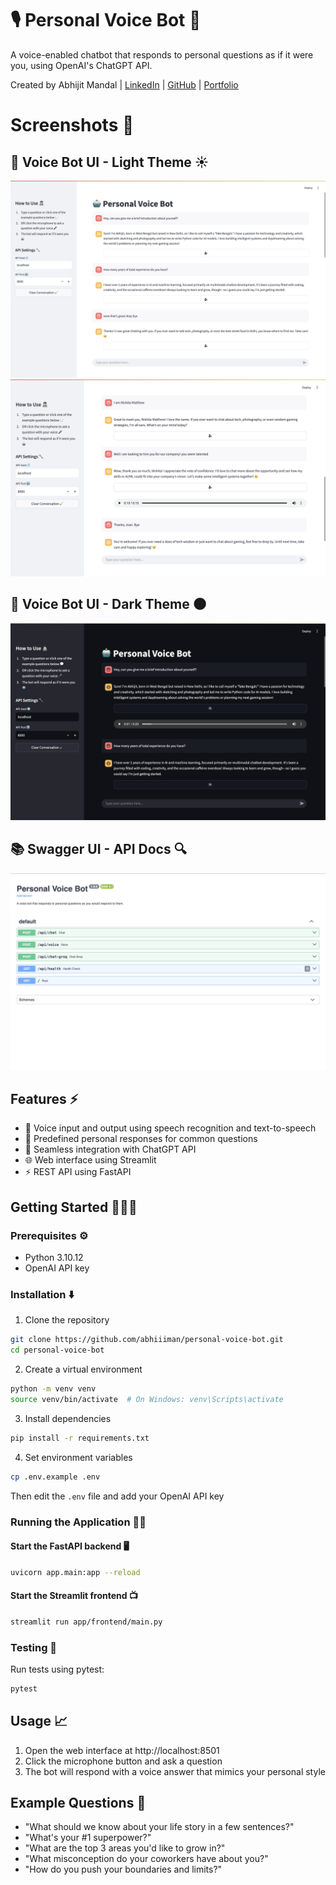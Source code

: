 # 🎙️ Personal Voice Bot 🤖

A voice-enabled chatbot that responds to personal questions as if it were you, using OpenAI's ChatGPT API.

Created by Abhijit Mandal | [LinkedIn](https://www.linkedin.com/in/abhiiiman) | [GitHub](https://github.com/abhiiiman) | [Portfolio](https://abhiiiman.github.io/Abhijit-Mandal/)

# Screenshots 📸
## 🌟 Voice Bot UI - Light Theme ☀️
![Screenshot 1](.github/assets/SS-1.png)
![Screenshot 2](.github/assets/SS-2.png)
## 🌙 Voice Bot UI - Dark Theme 🌑
![Screenshot 3](.github/assets/SS-3.png)
## 📚 Swagger UI - API Docs 🔍
![Screenshot 3](.github/assets/SS-4.png)


## Features ⚡️

- 🎤 Voice input and output using speech recognition and text-to-speech
- 💬 Predefined personal responses for common questions
- 🤖 Seamless integration with ChatGPT API
- 🌐 Web interface using Streamlit
- ⚡ REST API using FastAPI

## Getting Started 🧑🏻‍💻

### Prerequisites ⚙️

- Python 3.10.12
- OpenAI API key

### Installation ⬇️

1. Clone the repository
```bash
git clone https://github.com/abhiiiman/personal-voice-bot.git
cd personal-voice-bot
```

2. Create a virtual environment
```bash
python -m venv venv
source venv/bin/activate  # On Windows: venv\Scripts\activate
```

3. Install dependencies
```bash
pip install -r requirements.txt
```

4. Set environment variables
```bash
cp .env.example .env
```
Then edit the `.env` file and add your OpenAI API key

### Running the Application 🏃🏻

#### Start the FastAPI backend 🖥️
```bash
uvicorn app.main:app --reload
```

#### Start the Streamlit frontend 📺
```bash
streamlit run app/frontend/main.py
```

### Testing 🧪

Run tests using pytest:
```bash
pytest
```

## Usage 📈

1. Open the web interface at http://localhost:8501
2. Click the microphone button and ask a question
3. The bot will respond with a voice answer that mimics your personal style

## Example Questions 🧐

- "What should we know about your life story in a few sentences?"
- "What's your #1 superpower?"
- "What are the top 3 areas you'd like to grow in?"
- "What misconception do your coworkers have about you?"
- "How do you push your boundaries and limits?"